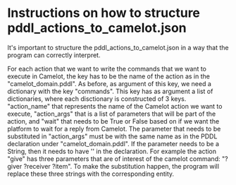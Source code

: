 # Instructions on how to structure pddl_actions_to_camelot.json
It's important to structure the pddl_actions_to_camelot.json in a way that the program can correctly interpret.

For each action that we want to write the commands that we want to execute in Camelot, the key has to be the name of the action as in the "camelot_domain.pddl".
As before, as argument of this key, we need a dictionary with the key "commands".
This key has as argument a list of dictionaries, where each disctionary is constructed of 3 keys. "action_name" that represents the name of the Camelot action we want to execute, "action_args" that is a list of parameters that will be part of the action, and "wait" that needs to be True or False based on if we want the platform to wait for a reply from Camelot.
The parameter that needs to be substituted in "action_args" must be with the same name as in the PDDL declaration under "camelot_domain.pddl". 
If the parameter needs to be a String, then it needs to have '' in the declaration.
For example the action "give" has three parameters that are of interest of the camelot command: "?giver ?receiver ?item".
To make the substitution happen, the program will replace these three strings with the corresponding entity.